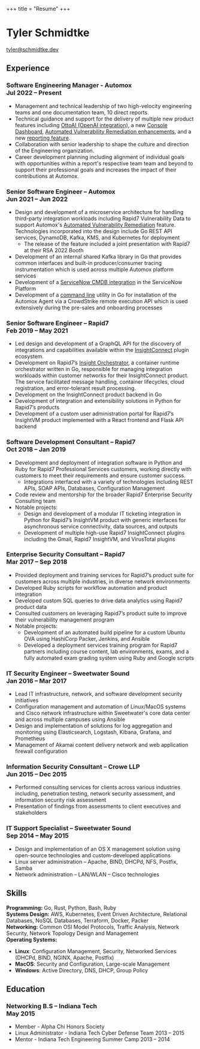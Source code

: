 +++
title = "Resume"
+++

# Tyler Schmidtke  

[tyler@schmidtke.dev](mailto:tyler@schmidtke.dev)
<br>

## Experience

### Software Engineering Manager - Automox<br>Jul 2022 – Present

* Management and technical leadership of two high-velocity engineering teams and one documentation team, 10 direct
  reports.
* Technical guidance and support for the delivery of multiple new product features
  including [OttoAI (OpenAI integration)](https://www.automox.com/resources/ask-otto), a
  new [Console Dashboard](https://help.automox.com/hc/en-us/articles/5384485429396-Automox-Console-Dashboard), [Automated Vulnerability Remediation enhancements](https://www.automox.com/features/vulnerability-remediation),
  and a new [reporting feature](https://help.automox.com/hc/en-us/articles/10402651969684-Policy-Results-Report).
* Collaboration with senior leadership to shape the culture and direction of the Engineering organization.
* Career development planning including alignment of individual goals with opportunities within a report's respective
  team team and beyond to support their professional goals and increases the impact of their contributions at Automox.

### Senior Software Engineer – Automox<br>Jun 2021 – Jun 2022

* Design and development of a microservice architecture for handling third-party integration workloads including Rapid7
  Vulnerability Data to support
  Automox's [Automated Vulnerability Remediation](https://www.automox.com/features/vulnerability-remediation) feature.
  Technologies incorporated into the design include Go REST API services, DynamoDB, Kafka, KMS, and Kubernetes for
  deployment
    * The release of the feature included a joint presentation with Rapid7 at their RSA 2022 Booth
* Development of an internal shared Kafka library in Go that provides common interfaces and built-in producer/consumer
  tracing instrumentation which is used across multiple Automox platform services
* Development of
  a [ServiceNow CMDB integration](https://store.servicenow.com/sn_appstore_store.do#!/store/application/f377c1848772b410490f52883cbb353d/1.0.6)
  in the ServiceNow Platform
* Development of a [command line](https://help.automox.com/hc/en-us/articles/13386066337172-Automox-Agent-Deployer)
  utility in Go for installation of the Automox Agent via a CrowdStrike remote execution API which is used extensively
  during the pre-sales and onboarding processes

### Senior Software Engineer – Rapid7<br>Feb 2019 – May 2021

* Led design and development of a GraphQL API for the discovery of integrations and capabilities available within
  the [InsightConnect](https://www.rapid7.com/products/insightconnect/) plugin ecosystem.
* Development on Rapid7’s [Insight Orchestrator](https://docs.rapid7.com/insightconnect/orchestrator), a container
  runtime orchestrator written in Go, responsible for managing integration workloads within customer networks for their
  InsightConnect product. The service facilitated message handling, container lifecycles, cloud registration, and
  error-tolerant result processing.
* Development on the InsightConnect product backend in Go
* Development of integration and extensibility solutions in Python for Rapid7’s products
* Development of a custom user administration portal for Rapid7’s InsightVM product implemented with a React frontend
  and Flask API backend

### Software Development Consultant – Rapid7<br>Oct 2018 – Jan 2019

* Development and deployment of integration software in Python and Ruby for Rapid7 Professional Services customers,
  working directly with customers to meet their requirements and ensure customer success.
    * Integrations interfaced with a variety of technologies including REST APIs, SOAP APIs, Databases, Configuration
      Management
* Code review and mentorship for the broader Rapid7 Enterprise Security Consulting team
* Notable projects:
    * Design and development of a modular IT ticketing integration in Python for Rapid7’s InsightVM product with generic
      interfaces for asynchronous service connectivity, data sources, and outputs
    * Development of multiple high-use Rapid7 InsightConnect plugins including the Gmail, Rapid7 InsightVM, and
      VirusTotal plugins

### Enterprise Security Consultant – Rapid7<br>Mar 2017 – Sep 2018

* Provided deployment and training services for Rapid7’s product suite for customers across multiple industries, in
  diverse network environments
* Developed Ruby scripts for workflow automation and product integration
* Developed custom SQL queries to drive data analytics using Rapid7 product data
* Consulted customers on leveraging Rapid7’s product suite to improve their vulnerability management program
* Notable projects:
    * Development of an automated build pipeline for a custom Ubuntu OVA using HashiCorp Packer, Jenkins, and Ansible
    * Developed a deployment services training program for Rapid7 partners including course content, lab environments,
      exams, and a fully automated exam grading system using Ruby and Google scripts

### IT Security Engineer – Sweetwater Sound<br>Jan 2016 – Mar 2017

* Lead IT infrastructure, network, and software development security initiatives
* Configuration management and automation of Linux/MacOS systems and Cisco network infrastructure within Sweetwater's
  core data center and across multiple campuses using Ansible
* Design and implementation of solutions for log aggregation and monitoring using Elasticsearch, Logstash, Kibana,
  Grafana, and Prometheus
* Management of Akamai content delivery network and web application firewall configuration

### Information Security Consultant – Crowe LLP<br>Jun 2015 – Dec 2015

* Performed consulting services for clients across various industries including, penetration testing, network security
  assessment, and information security risk assessment
* Presentation of findings from assessments to client executives and stakeholders

### IT Support Specialist – Sweetwater Sound<br>Sep 2014 – May 2015

* Design and implementation of an OS X management solution using open-source technologies and custom-developed
  applications
* Linux server administration – Apache, BIND, DHCPd, NFS, Postfix, Samba
* Network administration – LAN/WLAN – Cisco technologies

## Skills

**Programming:** Go, Rust, Python, Bash, Ruby<br>
**Systems Design:** AWS, Kubernetes, Event Driven Architecture, Relational Databases, NoSQL Databases, Terraform,
Docker, Packer<br>
**Networking:** Common OSI Model Protocols, Traffic Analysis, Network Security, Network Topology Design and Management<br>
**Operating Systems:**

* **Linux**: Configuration Management, Security, Networked Services (DHCPd, BIND, NGINX, Apache, Postfix)
* **MacOS**: Security and Configuration, Large-scale Management
* **Windows**: Active Directory, DNS, DHCP, Group Policy

## Education

### Networking B.S – Indiana Tech<br>May 2015

- Member - Alpha Chi Honors Society
- Linux Administrator - Indiana Tech Cyber Defense Team 2013 – 2015
- Mentor - Indiana Tech Engineering Summer Camp 2013 – 2014
